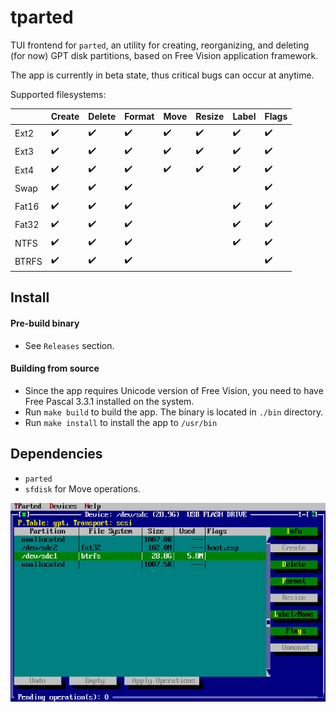 # tparted

TUI frontend for `parted`, an utility for creating, reorganizing, and deleting (for now) GPT disk partitions, based on Free Vision application framework.

The app is currently in beta state, thus critical bugs can occur at anytime.

Supported filesystems:

| | Create | Delete | Format | Move | Resize | Label | Flags |
|-|-|-|-|-|-|-|-|
| Ext2 | :heavy_check_mark: | :heavy_check_mark: | :heavy_check_mark: | :heavy_check_mark: | :heavy_check_mark: | :heavy_check_mark: | :heavy_check_mark: |
| Ext3 | :heavy_check_mark: | :heavy_check_mark: | :heavy_check_mark: | :heavy_check_mark: | :heavy_check_mark: | :heavy_check_mark: | :heavy_check_mark: |
| Ext4 | :heavy_check_mark: | :heavy_check_mark: | :heavy_check_mark: | :heavy_check_mark: | :heavy_check_mark: | :heavy_check_mark: | :heavy_check_mark: |
| Swap | :heavy_check_mark: | :heavy_check_mark: | :heavy_check_mark: | | | | :heavy_check_mark: | :heavy_check_mark: |
| Fat16 | :heavy_check_mark: | :heavy_check_mark: | :heavy_check_mark: | | | :heavy_check_mark: | :heavy_check_mark: |
| Fat32 | :heavy_check_mark: | :heavy_check_mark: | :heavy_check_mark: | | | :heavy_check_mark: | :heavy_check_mark: |
| NTFS | :heavy_check_mark: | :heavy_check_mark: | :heavy_check_mark: | | | :heavy_check_mark: | :heavy_check_mark: |
| BTRFS | :heavy_check_mark: | :heavy_check_mark: | :heavy_check_mark: | | | | :heavy_check_mark: |

## Install

#### Pre-build binary
- See `Releases` section.

#### Building from source
- Since the app requires Unicode version of Free Vision, you need to have Free Pascal 3.3.1 installed on the system.
- Run `make build` to build the app. The binary is located in `./bin` directory.
- Run `make install` to install the app to `/usr/bin`

## Dependencies
- `parted`
- `sfdisk` for Move operations.

![image](./docs/images/1.png)
